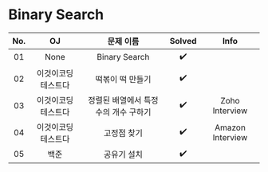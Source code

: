 # Binary Search


|          No.          |        OJ        |        문제 이름         |        Solved     |     Info        |
| :-----: |  :--------: |:---------------------: | :-----: |:-----: |
| 01 | None | Binary Search | ✔️ |  |
| 02 | 이것이코딩테스트다 | 떡볶이 떡 만들기 | ✔️ |     |
| 03 | 이것이코딩테스트다 | 정렬된 배열에서 특정 수의 개수 구하기 | ✔️ |  Zoho Interview  |
| 04 | 이것이코딩테스트다 | 고정점 찾기 | ✔️ | Amazon Interview |
| 05 | 백준 | 공유기 설치 | ✔️ |    |
